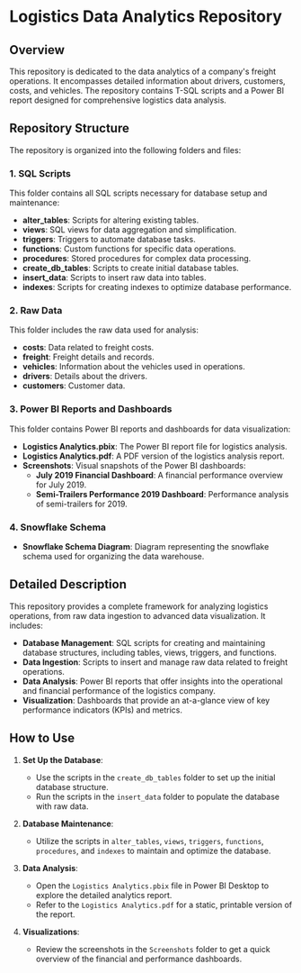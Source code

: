 # Logistics Data Analytics Repository

## Overview

This repository is dedicated to the data analytics of a company's freight operations. It encompasses detailed information about drivers, customers, costs, and vehicles. The repository contains T-SQL scripts and a Power BI report designed for comprehensive logistics data analysis.

## Repository Structure

The repository is organized into the following folders and files:

### 1. SQL Scripts
This folder contains all SQL scripts necessary for database setup and maintenance:
- **alter_tables**: Scripts for altering existing tables.
- **views**: SQL views for data aggregation and simplification.
- **triggers**: Triggers to automate database tasks.
- **functions**: Custom functions for specific data operations.
- **procedures**: Stored procedures for complex data processing.
- **create_db_tables**: Scripts to create initial database tables.
- **insert_data**: Scripts to insert raw data into tables.
- **indexes**: Scripts for creating indexes to optimize database performance.

### 2. Raw Data
This folder includes the raw data used for analysis:
- **costs**: Data related to freight costs.
- **freight**: Freight details and records.
- **vehicles**: Information about the vehicles used in operations.
- **drivers**: Details about the drivers.
- **customers**: Customer data.

### 3. Power BI Reports and Dashboards
This folder contains Power BI reports and dashboards for data visualization:
- **Logistics Analytics.pbix**: The Power BI report file for logistics analysis.
- **Logistics Analytics.pdf**: A PDF version of the logistics analysis report.
- **Screenshots**: Visual snapshots of the Power BI dashboards:
  - **July 2019 Financial Dashboard**: A financial performance overview for July 2019.
  - **Semi-Trailers Performance 2019 Dashboard**: Performance analysis of semi-trailers for 2019.

### 4. Snowflake Schema
- **Snowflake Schema Diagram**: Diagram representing the snowflake schema used for organizing the data warehouse.

## Detailed Description

This repository provides a complete framework for analyzing logistics operations, from raw data ingestion to advanced data visualization. It includes:

- **Database Management**: SQL scripts for creating and maintaining database structures, including tables, views, triggers, and functions.
- **Data Ingestion**: Scripts to insert and manage raw data related to freight operations.
- **Data Analysis**: Power BI reports that offer insights into the operational and financial performance of the logistics company.
- **Visualization**: Dashboards that provide an at-a-glance view of key performance indicators (KPIs) and metrics.

## How to Use

1. **Set Up the Database**:
   - Use the scripts in the `create_db_tables` folder to set up the initial database structure.
   - Run the scripts in the `insert_data` folder to populate the database with raw data.

2. **Database Maintenance**:
   - Utilize the scripts in `alter_tables`, `views`, `triggers`, `functions`, `procedures`, and `indexes` to maintain and optimize the database.

3. **Data Analysis**:
   - Open the `Logistics Analytics.pbix` file in Power BI Desktop to explore the detailed analytics report.
   - Refer to the `Logistics Analytics.pdf` for a static, printable version of the report.

4. **Visualizations**:
   - Review the screenshots in the `Screenshots` folder to get a quick overview of the financial and performance dashboards.

